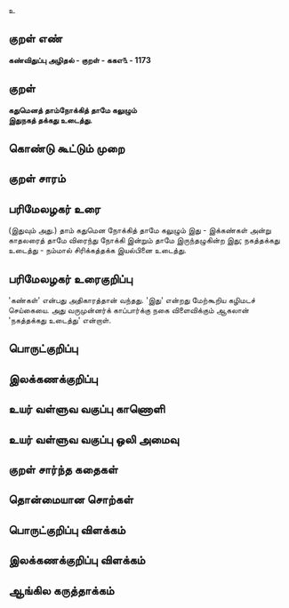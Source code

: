 உ

## குறள் எண் 

**கண்விதுப்பு அழிதல் - குறள் - ககஎ௩ - 1173**

## குறள் 

**கதுமெனத் தாம்நோக்கித் தாமே கலுழும்  
இதுநகத் தக்கது உடைத்து.**

## கொண்டு கூட்டும் முறை


## குறள் சாரம் 


## பரிமேலழகர் உரை

(இதுவும் அது.) தாம் கதுமென நோக்கித் தாமே கலுழும் இது - இக்கண்கள் அன்று காதலரைத் தாமே விரைந்து நோக்கி இன்றும் தாமே இருந்தழுகின்ற இது; நகத்தக்கது உடைத்து - நம்மால் சிரிக்கத்தக்க இயல்பினை உடைத்து.

## பரிமேலழகர் உரைகுறிப்பு   

'கண்கள்' என்பது அதிகாரத்தான் வந்தது. 'இது' என்றது மேற்கூறிய கழிமடச் செய்கையை. அது வருமுன்னர்க் காப்பார்க்கு நகை விளைவிக்கும் ஆகலான் 'நகத்தக்கது உடைத்து' என்றாள்.

## பொருட்குறிப்பு 


## இலக்கணக்குறிப்பு  


## உயர் வள்ளுவ வகுப்பு காணொளி


## உயர் வள்ளுவ வகுப்பு ஒலி அமைவு 

 
## குறள் சார்ந்த கதைகள் 


## தொன்மையான சொற்கள்


## பொருட்குறிப்பு விளக்கம்


## இலக்கணக்குறிப்பு விளக்கம்


## ஆங்கில கருத்தாக்கம் 


